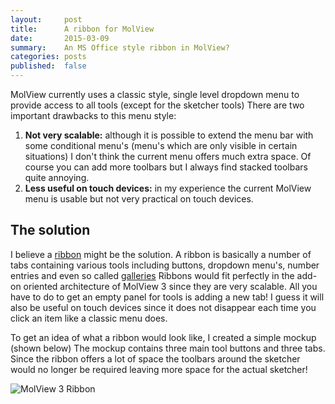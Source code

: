 ```yaml
---
layout:     post
title:      A ribbon for MolView
date:       2015-03-09
summary:    An MS Office style ribbon in MolView?
categories: posts
published:  false
---
```


MolView currently uses a classic style, single level dropdown menu to provide
access to all tools (except for the sketcher tools)
There are two important drawbacks to this menu style:

1. **Not very scalable:** although it is possible to extend the menu bar with
  some conditional menu's (menu's which are only visible in certain situations)
  I don't think the current menu offers much extra space. Of course you can add
  more toolbars but I always find stacked toolbars quite annoying.
2. **Less useful on touch devices:** in my experience the current MolView menu
  is usable but not very practical on touch devices.

The solution
------------
I believe a [ribbon](http://en.wikipedia.org/wiki/Ribbon_(computing)) might be
the solution. A ribbon is basically a number of tabs containing various tools
including buttons, dropdown menu's, number entries and even so called
[galleries](https://msdn.microsoft.com/en-us/library/windows/desktop/dd940501%28v=vs.85%29.aspx)
Ribbons would fit perfectly in the add-on oriented architecture of MolView 3
since they are very scalable. All you have to do to get an empty panel for tools
is adding a new tab! I guess it will also be useful on touch devices since it
does not disappear each time you click an item like a classic menu does.

To get an idea of what a ribbon would look like, I created a simple mockup
(shown below) The mockup contains three main tool buttons and three tabs. Since
the ribbon offers a lot of space the toolbars around the sketcher would no
longer be required leaving more space for the actual sketcher!

![MolView 3 Ribbon](/img/2015-03-09-ribbon.png)
